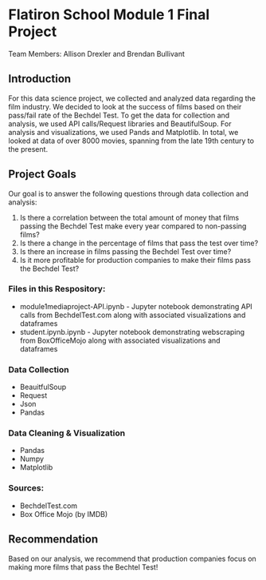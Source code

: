 # Flatiron School Module 1 Final Project
Team Members: Allison Drexler and Brendan Bullivant 

## Introduction
For this data science project, we collected and analyzed data regarding the film industry. We decided to look at the success of films based on their pass/fail rate of the Bechdel Test. To get the data for collection and analysis, we used API calls/Request libraries and BeautifulSoup. For analysis and visualizations, we used Pands and Matplotlib. In total, we looked at data of over 8000 movies, spanning from the late 19th century to the present.

## Project Goals
Our goal is to answer the following questions through data collection and analysis:
1. Is there a correlation between the total amount of money that films passing the Bechdel Test make every year compared to non-passing films?
2. Is there a change in the percentage of films that pass the test over time?
3. Is there an increase in films passing the Bechdel Test over time?
4. Is it more profitable for production companies to make their films pass the Bechdel Test?

### Files in this Respository:
- module1mediaproject-API.ipynb - Jupyter notebook demonstrating API calls from BechdelTest.com along with associated visualizations and dataframes
- student.ipynb.ipynb - Jupyter notebook demonstrating webscraping from BoxOfficeMojo along with associated visualizations and dataframes

### Data Collection
- BeauitfulSoup
- Request
- Json
- Pandas

### Data Cleaning & Visualization
- Pandas
- Numpy
- Matplotlib

### Sources:
- BechdelTest.com
- Box Office Mojo (by IMDB)

## Recommendation
Based on our analysis, we recommend that production companies focus on making more films that pass the Bechtel Test!